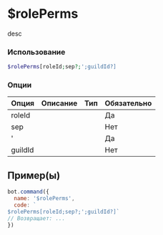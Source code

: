 # $rolePerms
desc
### Использование
```php
$rolePerms[roleId;sep?;';guildId?]
```

### Опции

| Опция | Описание | Тип | Обязательно |
|--------|-------------|------|----------|
| roleId |  |  | Да | 
| sep |  |  | Нет | 
| ' |  |  | Да |
| guildId |  |  | Нет |
## Пример(ы)

```javascript
bot.command({
  name: '$rolePerms',
  code: `
$rolePerms[roleId;sep?;';guildId?]`
// Возвращает: ...
})
```